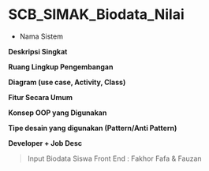 # SCB_SIMAK_Biodata_Nilai 


- Nama Sistem


**Deskripsi Singkat**
>

**Ruang Lingkup Pengembangan**
>

**Diagram (use case, Activity, Class)**
>

**Fitur Secara Umum**
>

**Konsep OOP yang Digunakan**
>

**Tipe desain yang digunakan (Pattern/Anti Pattern)**
>

**Developer + Job Desc**
> Input Biodata Siswa
Front End : Fakhor Fafa & Fauzan

